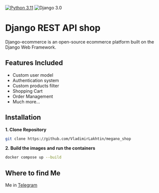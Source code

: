 [![Python 3.11](https://img.shields.io/badge/Python-3.11-blue?style=for-the-badge&logo=python&logoColor=blue)](https://www.python.org/downloads/release/python-3110/)
![Django 3.0](https://img.shields.io/badge/Django-4.2-red?style=for-the-badge&logo=django&logoColor=red)

# Django REST API shop
Django-ecommerce is an open-source ecommerce platform built on the Django Web Framework.
## Features Included
- Custom user model
- Authentication system
- Custom products filter 
- Shopping Cart
- Order Management
- Much more...

## Installation

**1. Сlone Repository**
```sh
git clone https://github.com/VladimirLakhtin/megano_shop

```
**2. Build the images and run the containers**
```sh
docker compose up --build
```

## Where to find Me
Me in [Telegram](https://t.me/yummy_lvl)
